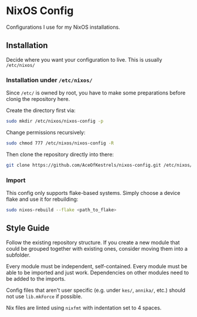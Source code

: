# NixOS Config

Configurations I use for my NixOS installations.

## Installation

Decide where you want your configuration to live. This is usually `/etc/nixos/`

### Installation under `/etc/nixos/`

Since `/etc/` is owned by root, you have to make some preparations before clonig the repository here.

Create the directory first via:

```sh
sudo mkdir /etc/nixos/nixos-config -p
```

Change permissions recursively:

```sh
sudo chmod 777 /etc/nixos/nixos-config -R
```

Then clone the repository directly into there:

```sh
git clone https://github.com/AceOfKestrels/nixos-config.git /etc/nixos/nixos-config
```

### Import

This config only supports flake-based systems. Simply choose a device flake and use it for rebuilding:

```sh
sudo nixos-rebuild --flake <path_to_flake>
```

## Style Guide

Follow the existing repository structure. If you create a new module that could be grouped together with existing ones, consider moving them into a subfolder.

Every module must be independent, self-contained. Every module must be able to be imported and just work. Dependencies on other modules need to be added to the imports.

Config files that aren't user specific (e.g. under `kes/`, `annika/`, etc.) should not use `lib.mkForce` if possible.

Nix files are linted using `nixfmt` with indentation set to 4 spaces.
